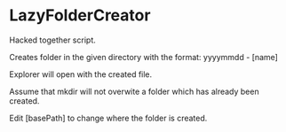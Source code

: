 # LazyFolderCreator

Hacked together script. 

Creates folder in the given directory with the format: yyyymmdd - [name]

Explorer will open with the created file.

Assume that mkdir will not overwite a folder which has already been created.

Edit [basePath] to change where the folder is created. 